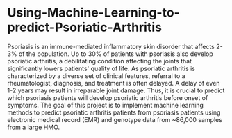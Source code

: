 # Using-Machine-Learning-to-predict-Psoriatic-Arthritis
Psoriasis is an immune-mediated inflammatory skin disorder that affects 2-3% of the population. Up to 30% of patients with psoriasis also develop psoriatic arthritis, a debilitating condition affecting the joints that significantly lowers patients' quality of life. 
As psoriatic arthritis is characterized by a diverse set of clinical features, referral to a rheumatologist, diagnosis, and treatment is often delayed. A delay of even 1-2 years may result in irreparable joint damage. Thus, it is crucial to predict which psoriasis patients will develop psoriatic arthritis before onset of symptoms. 
The goal of this project is to implement machine learning methods to predict psoriatic arthritis patients from psoriasis patients using electronic medical record (EMR) and genotype data from ~86,000 samples from a large HMO.
